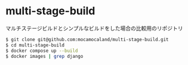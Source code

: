 # multi-stage-build

マルチステージビルドとシンプルなビルドをした場合の比較用のリポジトリ
```bash
$ git clone git@github.com:mocamocaland/multi-stage-build.git
$ cd multi-stage-build
$ docker compose up --build
$ docker images | grep django
```
